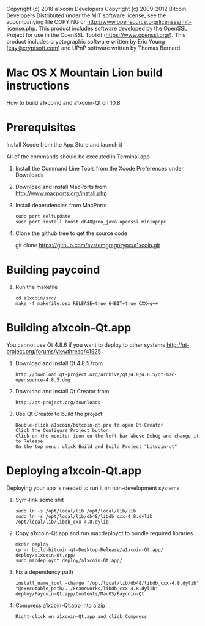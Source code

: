 Copyright (c) 2018 a1xcoin Developers
Copyright (c) 2009-2012 Bitcoin Developers
Distributed under the MIT software license, see the accompanying file
COPYING or http://www.opensource.org/licenses/mit-license.php. This
product includes software developed by the OpenSSL Project for use in the
OpenSSL Toolkit (https://www.openssl.org/). This product includes cryptographic
software written by Eric Young (eay@cryptsoft.com) and UPnP software written by
Thomas Bernard.


Mac OS X Mountain Lion build instructions
=========================================
How to build a1xcoind and a1xcoin-Qt on 10.8


Prerequisites
=============
Install Xcode from the App Store and launch it

All of the commands should be executed in Terminal.app

1.  Install the Command Line Tools from the Xcode Preferences under Downloads

2.  Download and install MacPorts from http://www.macports.org/install.php

3.  Install dependencies from MacPorts

		sudo port selfupdate
		sudo port install boost db48@+no_java openssl miniupnpc

4.  Clone the github tree to get the source code

	git clone https://github.com/systemgregorypc/a1xcoin.git


Building paycoind
=================

1.  Run the makefile

		cd a1xcoin/src/
		make -f makefile.osx RELEASE=true 64BIT=true CXX=g++


Building a1xcoin-Qt.app
=======================
You cannot use Qt 4.8.6 if you want to deploy to other systems
http://qt-project.org/forums/viewthread/41925

1.  Download and install Qt 4.8.5 from

		http://download.qt-project.org/archive/qt/4.8/4.8.5/qt-mac-opensource-4.8.5.dmg

2.  Download and install Qt Creator from

		http://qt-project.org/downloads

3.  Use Qt Creator to build the project

		Double-click a1xcoin/bitcoin-qt.pro to open Qt-Creator
		Click the Configure Project button
		Click on the monitor icon on the left bar above Debug and change it to Release
		On the top menu, click Build and Build Project "bitcoin-qt"


Deploying a1xcoin-Qt.app
========================
Deploying your app is needed to run it on non-development systems

1.  Sym-link some shit

		sudo ln -s /opt/local/lib /opt/local/lib/lib
		sudo ln -s /opt/local/lib/db48/libdb_cxx-4.8.dylib /opt/local/lib/libdb_cxx-4.8.dylib

2.  Copy a1xcoin-Qt.app and run macdeployqt to bundle required libraries

		mkdir deploy
		cp -r build-bitcoin-qt-Desktop-Release/a1xcoin-Qt.app/ deploy/a1xcoin-Qt.app/
		sudo macdeployqt deploy/a1xcoin-Qt.app/

3.  Fix a dependency path

		install_name_tool -change "/opt/local/lib/db48/libdb_cxx-4.8.dylib" "@executable_path/../Frameworks/libdb_cxx-4.8.dylib" deploy/Paycoin-Qt.app/Contents/MacOS/Paycoin-Qt

4.  Compress a1xcoin-Qt.app into a zip

		Right-click on a1xcoin-Qt.app and click Compress
